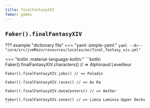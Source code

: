 ```yaml
---
title: finalFantasyXIV
faker: games
---
```


## `Faker().finalFantasyXIV`

??? example "dictionary file"
    === "yaml :simple-yaml:"
        ```yaml
        --8<-- "core/src/jvmMain/resources/locales/en/final_fantasy_xiv.yml"
        ```

=== "kotlin :material-language-kotlin:"
    ```kotlin
    Faker().finalFantasyXIV.characters() // => Alphinaud Leveilleur

    Faker().finalFantasyXIV.jobs() // => Paladin

    Faker().finalFantasyXIV.races() // => Au Ra

    Faker().finalFantasyXIV.dataCenters() // => Aether

    Faker().finalFantasyXIV.zones() // => Limsa Lominsa Upper Decks
    ```
